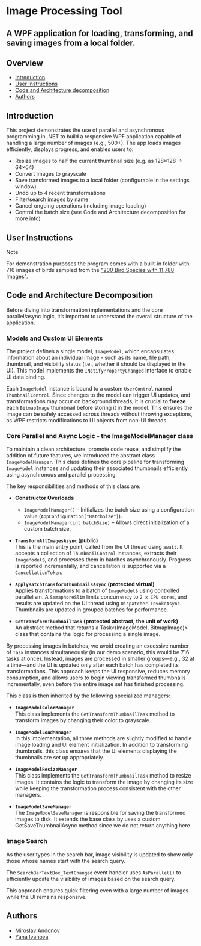 # Image Processing Tool
## A WPF application for loading, transforming, and saving images from a local folder.

## Overview

- [Introduction](#introduction)
- [User Instructions](#user-instructions)
- [Code and Architecture decomposition](#code-and-architecture-decomposition)
- [Authors](#authors)


## Introduction
This project demonstrates the use of parallel and asynchronous programming in .NET to build a responsive WPF application capable of handling a large number of images (e.g., 500+). The app loads images efficiently, displays progress, and enables users to:

- Resize images to half the current thumbnail size  (e.g. as 128×128 -> 64×64)
- Convert images to grayscale
- Save transformed images to a local folder (configurable in the settings window)
- Undo up to 4 recent transformations
- Filter/search images by name
- Cancel ongoing operations (including image loading)
- Control the batch size (see Code and Architecture decomposition for more info)

## User Instructions
> [!NOTE]
> For demonstration purposes the program comes with a built-in folder with 716 images of birds sampled from the ["200 Bird Species with 11,788 Images"](#https://www.kaggle.com/datasets/veeralakrishna/200-bird-species-with-11788-images).

## Code and Architecture Decomposition

Before diving into transformation implementations and the core parallel/async logic, it’s important to understand the overall structure of the application.

### Models and Custom UI Elements

The project defines a single model, `ImageModel`, which encapsulates information about an individual image - such as its name, file path, thumbnail, and visibility status (i.e., whether it should be displayed in the UI). This model implements the `INotifyPropertyChanged` interface to enable UI data binding.

Each `ImageModel` instance is bound to a custom `UserControl` named `ThumbnailControl`. Since changes to the model can trigger UI updates, and transformations may occur on background threads, it is crucial to **freeze** each `BitmapImage` thumbnail before storing it in the model. This ensures the image can be safely accessed across threads without throwing exceptions, as WPF restricts modifications to UI objects from non-UI threads.


### Core Parallel and Async Logic - the ImageModelManager class
To maintain a clean architecture, promote code reuse, and simplify the addition of future features, we introduced the abstract class `ImageModelManager`. This class defines the core pipeline for transforming `ImageModel` instances and updating their associated thumbnails efficiently using asynchronous and parallel processing.

The key responsibilities and methods of this class are:
- **Constructor Overloads**  
  - `ImageModelManager()` – Initializes the batch size using a configuration value (`AppConfiguration["BatchSize"]`).  
  - `ImageModelManager(int batchSize)` – Allows direct initialization of a custom batch size.
- **`TransformAllImagesAsync` (public)**  
  This is the main entry point, called from the UI thread using `await`. It accepts a collection of `ThumbnailControl` instances, extracts their `ImageModel`s, and processes them in batches asynchronously. Progress is reported incrementally, and cancellation is supported via a `CancellationToken`.

- **`ApplyBatchTransformThumbnailsAsync` (protected virtual)**  
  Applies transformations to a batch of `ImageModel`s using controlled parallelism. A `SemaphoreSlim` limits concurrency to `2 x CPU cores`, and results are updated on the UI thread using `Dispatcher.InvokeAsync`. Thumbnails are updated in grouped batches for performance.

- **`GetTransformThumbnailTask` (protected abstract, the unit of work)**  
  An abstract method that returns a Task<(ImageModel, BitmapImage)> class that contains the logic for processing a single image.

By processing images in batches, we avoid creating an excessive number of `Task` instances simultaneously (in our demo scenario, this would be 716 tasks at once). Instead, images are processed in smaller groups—e.g., 32 at a time—and the UI is updated only after each batch has completed its transformations. This approach keeps the UI responsive, reduces memory consumption, and allows users to begin viewing transformed thumbnails incrementally, even before the entire image set has finished processing.


This class is then inherited by the following specialized managers:

- **`ImageModelColorManager`**  
  This class implements the `GetTransformThumbnailTask` method to transform images by changing their color to grayscale.

- **`ImageModelLoadManager`**  
  In this implementation, all three methods are slightly modified to handle image loading and UI element initialization. In addition to transforming thumbnails, this class ensures that the UI elements displaying the thumbnails are set up appropriately.

- **`ImageModelResizeManager`**  
  This class implements the `GetTransformThumbnailTask` method to resize images. It contains the logic to transform the image by changing its size while keeping the transformation process consistent with the other managers.

- **`ImageModelSaveManager`**  
  The `ImageModelSaveManager` is responsible for saving the transformed images to disk. It extends the base class by uses a custom GetSaveThumbnailAsync method since we do not return anything here. 


### Image Search
As the user types in the search bar, image visibility is updated to show only those whose names start with the search query.

The `SearchBarTextBox_TextChanged` event handler uses `AsParallel()` to efficiently update the visibility of images based on the search query.

This approach ensures quick filtering even with a large number of images while the UI remains responsive.


## Authors
- [Miroslav Andonov](https://github.com/andonov16)
- [Yana Ivanova](https://github.com/osobnyacc)